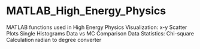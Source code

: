 MATLAB_High_Energy_Physics
==========================

MATLAB functions used in High Energy Physics
Visualization:
  x-y Scatter Plots
  Single Histograms
  Data vs MC Comparison
Data Statistics:
  Chi-square Calculation
  radian to degree converter
  
